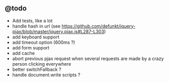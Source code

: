 ## @todo

- Add tests, like a lot
- handle hash in url (see https://github.com/defunkt/jquery-pjax/blob/master/jquery.pjax.js#L287-L303)
- add keyboard support
- add timeout option (600ms ?)
- add form support
- add cache
- abort previous pjax request when several requests are made by a crazy person clicking everywhere
- better switchFallback ?
- handle document.write scripts ?
